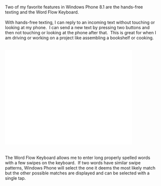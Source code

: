 <html><body><p>Two of my favorite features in Windows Phone 8.1 are the hands-free texting and the Word Flow Keyboard.<br />
<br />
With hands-free texting, I can reply to an incoming text without touching or looking at my phone.  I can send a new text by pressing two buttons and then not touching or looking at the phone after that.  This is great for when I am driving or working on a project like assembling a bookshelf or cooking.<br />
<br /></p>
<iframe allowfullscreen="" frameborder="0" height="315" src="//www.youtube.com/embed/6BuRBf_aQ-w" width="420"></iframe>
<br />
<br />
<br />
The Word Flow Keyboard allows me to enter long properly spelled words with a few swipes on the keyboard. &nbsp;If two words have similar swipe patterns, Windows Phone will select the one it deems the most likely match but the other possible matches are displayed and can be selected with a single tap.<br />
<br />
</body></html>